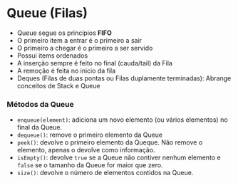 # Queue (Filas)

- Queue segue os princípios **FIFO**
- O primeiro item a entrar é o primeiro a sair
- O primeiro a chegar é o primeiro a ser servido
- Possui items ordenados
- A inserção sempre é feito no final (cauda/tail) da Fila
- A remoção é feita no inicio da fila
- Deques (Filas de duas pontas ou Filas duplamente terminadas): Abrange conceitos de Stack e Queue

### Métodos da Queue

- `enqueue(element)`: adiciona um novo elemento (ou vários elementos) no final da Queue.
- `dequeue()`: remove o primeiro elemento da Queue
- `peek()`: devolve o primeiro elemento da Queque. Não remove o elemento, apenas o devolve como informação.
- `isEmpty()`: devolve `true` se a Queue não contiver nenhum elemento e `false` se o tamanho da Queue for maior que zero.
- `size()`: devolve o número de elementos contidos na Queue.
